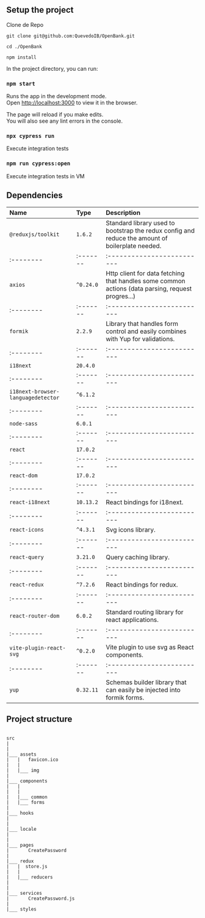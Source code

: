 ## Setup the project

Clone de Repo

```
git clone git@github.com:QuevedoIB/OpenBank.git

cd ./OpenBank

npm install
```

In the project directory, you can run:

### `npm start`

Runs the app in the development mode.<br>
Open [http://localhost:3000](http://localhost:3000) to view it in the browser.

The page will reload if you make edits.<br>
You will also see any lint errors in the console.

### `npx cypress run`

Execute integration tests

### `npm run cypress:open`

Execute integration tests in VM

## Dependencies

| Name                               | Type      | Description                                                                                       |
| :--------------------------------- | :-------- | :------------------------------------------------------------------------------------------------ |
| `@reduxjs/toolkit`                 | `1.6.2`   | Standard library used to bootstrap the redux config and reduce the amount of boilerplate needed.  |
| :--------                          | :-------  | :-------------------------                                                                        |
| `axios`                            | `^0.24.0` | Http client for data fetching that handles some common actions (data parsing, request progres...) |
| :--------                          | :-------  | :-------------------------                                                                        |
| `formik`                           | `2.2.9`   | Library that handles form control and easily combines with Yup for validations.                   |
| :--------                          | :-------  | :-------------------------                                                                        |
| `i18next`                          | `20.4.0`  |                                                                                                   |
| :--------                          | :-------  | :-------------------------                                                                        |
| `i18next-browser-languagedetector` | `^6.1.2`  |                                                                                                   |
| :--------                          | :-------  | :-------------------------                                                                        |
| `node-sass`                        | `6.0.1`   |                                                                                                   |
| :--------                          | :-------  | :-------------------------                                                                        |
| `react`                            | `17.0.2`  |                                                                                                   |
| :--------                          | :-------  | :-------------------------                                                                        |
| `react-dom`                        | `17.0.2`  |                                                                                                   |
| :--------                          | :-------  | :-------------------------                                                                        |
| `react-i18next`                    | `10.13.2` | React bindings for i18next.                                                                       |
| :--------                          | :-------  | :-------------------------                                                                        |
| `react-icons`                      | `^4.3.1`  | Svg icons library.                                                                                |
| :--------                          | :-------  | :-------------------------                                                                        |
| `react-query`                      | `3.21.0`  | Query caching library.                                                                            |
| :--------                          | :-------  | :-------------------------                                                                        |
| `react-redux`                      | `^7.2.6`  | React bindings for redux.                                                                         |
| :--------                          | :-------  | :-------------------------                                                                        |
| `react-router-dom`                 | `6.0.2`   | Standard routing library for react applications.                                                  |
| :--------                          | :-------  | :-------------------------                                                                        |
| `vite-plugin-react-svg`            | `^0.2.0`  | Vite plugin to use svg as React components.                                                       |
| :--------                          | :-------  | :-------------------------                                                                        |
| `yup`                              | `0.32.11` | Schemas builder library that can easily be injected into formik forms.                            |

## Project structure

```

src
|
|
|___ assets
|   |   favicon.ico
|   |
|   |___ img
|
|___ components
|   |
|   |
|   |___ common
|   |___ forms
|
|___ hooks
|
|
|___ locale
|
|
|___ pages
|       CreatePassword
|
|___ redux
|   |  store.js
|   |
|   |___ reducers
|
|
|___ services
|       CreatePassword.js
|
|___ styles

```
